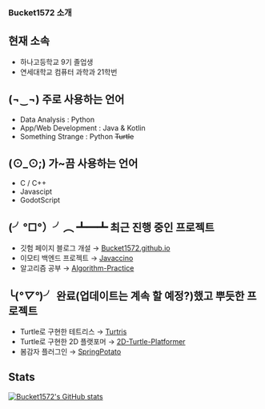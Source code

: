 ### Bucket1572 소개

## 현재 소속
- 하나고등학교 9기 졸업생
- 연세대학교 컴퓨터 과학과 21학번

## (¬‿¬) 주로 사용하는 언어
- Data Analysis : Python
- App/Web Development : Java & Kotlin
- Something Strange : Python ~~Turtle~~

## (⊙_⊙;) 가~끔 사용하는 언어
- C / C++
- Javascipt
- GodotScript

## (╯°□°）╯︵ ┻━┻ 최근 진행 중인 프로젝트
- 깃험 페이지 블로그 개설 → [Bucket1572.github.io](https://github.com/Bucket1572/Bucket1572.github.io)
- 이모티 백엔드 프로젝트 → [Javaccino](https://github.com/PoolC/Javaccino)
- 알고리즘 공부 → [Algorithm-Practice](https://github.com/Bucket1572/Algorithm-Practice)

## ╰(*°▽°*)╯ 완료(업데이트는 계속 할 예정?)했고 뿌듯한 프로젝트
- Turtle로 구현한 테트리스 → [Turtris](https://github.com/Bucket1572/Turtris)
- Turtle로 구현한 2D 플랫포머 → [2D-Turtle-Platformer](https://github.com/Bucket1572/2D-Turtle-Platformer)
- 봄감자 플러그인 → [SpringPotato](https://github.com/Bucket1572/SpringPotato)

## Stats
[![Bucket1572's GitHub stats](https://github-readme-stats.vercel.app/api?username=Bucket1572)](https://github.com/Bucket1572)

